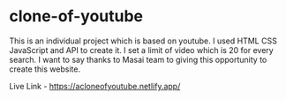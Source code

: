 # clone-of-youtube

This is an individual project which is based on youtube. I used HTML CSS JavaScript and API to create it. I set a limit of video which is 20 for every search.
I want to say thanks to Masai team to giving this opportunity to create this website.


Live Link - https://acloneofyoutube.netlify.app/



